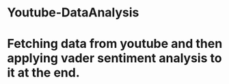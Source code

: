 # Youtube-DataAnalysis
# Fetching data from youtube and then applying vader sentiment analysis to it at the end.
